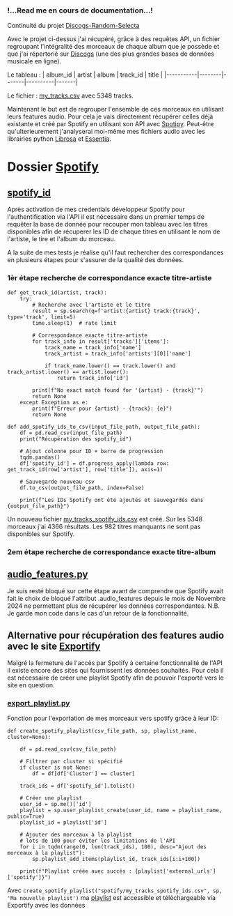 ### !...Read me en cours de documentation...!

Continuité du projet [Discogs-Random-Selecta](https://github.com/Ben-TerraPi/Discogs-Random-Selecta)


Avec le projet ci-dessus j'ai récupéré, grâce à des requêtes API, un fichier regroupant l'intégralité des morceaux de chaque album que je possède et que j'ai répertorié sur [Discogs](https://www.discogs.com/) (une des plus grandes bases de données musicale en ligne).

Le tableau :
| album_id  | artist | album | track_id | title |
|-----------|--------|-------|----------|-------|

Le fichier : [my_tracks.csv](https://github.com/Ben-TerraPi/clustering_with_audio_feature/blob/main/my_tracks.csv) avec 5348 tracks.

Maintenant le but est de regrouper l'ensemble de ces morceaux en utilisant leurs features audio. Pour cela je vais directement récupérer celles déjà existante et créé par Spotify en utilisant son API avec [Spotipy](https://spotipy.readthedocs.io/en/2.25.1/). Peut-être qu'ulterieurement j'analyserai moi-même mes fichiers audio avec les librairies python [Librosa](https://librosa.org/doc/latest/index.html#) et [Essentia](https://essentia.upf.edu/index.html#).

# Dossier [Spotify](https://github.com/Ben-TerraPi/clustering_with_audio_feature/tree/main/spotify)

## [spotify_id](https://github.com/Ben-TerraPi/clustering_with_audio_feature/blob/main/spotify/spotify_id.py)

Après activation de mes credentials développeur Spotify pour l'authentification via l'API il est nécessaire dans un premier temps de requêter la base de donnée pour recouper mon tableau avec les titres disponibles afin de récuperer les ID de chaque titres en utilisant le nom de l'artiste, le tire et l'album du morceau.

A la suite de mes tests je réalise qu'il faut rechercher des correspondances en plusieurs étapes pour s'assurer de la qualité des données.

### 1èr étape recherche de correspondance exacte titre-artiste

```
def get_track_id(artist, track):
    try:
        # Recherche avec l'artiste et le titre
        result = sp.search(q=f'artist:{artist} track:{track}', type='track', limit=5)
        time.sleep(1)  # rate limit

        # Correspondance exacte titre-artiste
        for track_info in result['tracks']['items']:
            track_name = track_info['name']
            track_artist = track_info['artists'][0]['name']

            if track_name.lower() == track.lower() and track_artist.lower() == artist.lower():
                return track_info['id']

        print(f"No exact match found for '{artist} - {track}'")
        return None
    except Exception as e:
        print(f"Erreur pour {artist} - {track}: {e}")
        return None

def add_spotify_ids_to_csv(input_file_path, output_file_path):
    df = pd.read_csv(input_file_path)
    print("Récupération des spotify_id")

    # Ajout colonne pour ID + barre de progression
    tqdm.pandas()
    df['spotify_id'] = df.progress_apply(lambda row: get_track_id(row['artist'], row['title']), axis=1)

    # Sauvegarde nouveau csv
    df.to_csv(output_file_path, index=False)

    print(f"Les IDs Spotify ont été ajoutés et sauvegardés dans {output_file_path}")
```
Un nouveau fichier [my_tracks_spotify_ids.csv](https://github.com/Ben-TerraPi/clustering_with_audio_feature/blob/main/spotify/my_tracks_spotify_ids.csv) est créé. Sur les 5348 morceaux j'ai 4366 résultats. Les 982 titres manquants ne sont pas disponibles sur Spotify.

### 2em étape recherche de correspondance exacte titre-album

## [audio_features.py](https://github.com/Ben-TerraPi/clustering_with_audio_feature/blob/main/spotify/audio_features.py)

Je suis resté bloqué sur cette étape avant de comprendre que Spotify avait fait le choix de bloqué l'attribut .audio_features depuis le mois de Novembre 2024 ne permettant plus de récupérer les données correspondantes.
N.B. Je garde mon code dans le cas d'un retour de la fonctionnalité.

## Alternative pour récupération des features audio avec le site [Exportify](https://exportify.net/)

Malgré la fermeture de l'accès par Spotify à certaine fonctionnalité de l'API il existe encore des sites qui fournissent les données souhaités. Pour cela il est nécessaire de créer une playlist Spotify afin de pouvoir l'exporté vers le site en question.

### [export_playlist.py](https://github.com/Ben-TerraPi/clustering_with_audio_feature/blob/main/spotify/export_playlist.py)

Fonction pour l'exportation de mes morceaux vers spotify grâce à leur ID:

```
def create_spotify_playlist(csv_file_path, sp, playlist_name, cluster=None):

    df = pd.read_csv(csv_file_path)

    # Filtrer par cluster si spécifié
    if cluster is not None:
        df = df[df['Cluster'] == cluster]

    track_ids = df['spotify_id'].tolist()

    # Créer une playlist
    user_id = sp.me()['id']
    playlist = sp.user_playlist_create(user_id, name = playlist_name, public=True)
    playlist_id = playlist['id']

    # Ajouter des morceaux à la playlist
    # lots de 100 pour éviter les limitations de l'API
    for i in tqdm(range(0, len(track_ids), 100), desc="Ajout des morceaux à la playlist"):
        sp.playlist_add_items(playlist_id, track_ids[i:i+100])

    print(f"Playlist créée avec succès : {playlist['external_urls']['spotify']}")
```

Avec ``` create_spotify_playlist("spotify/my_tracks_spotify_ids.csv", sp, 'Ma nouvelle playlist') ``` ma [playlist](https://open.spotify.com/playlist/7nFejU5iwTVpYQUfFM1G4E) est accessible et téléchargeable via Exportify avec les données 





